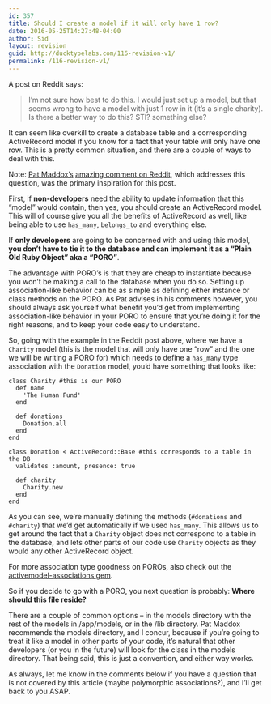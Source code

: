 ```yaml
---
id: 357
title: Should I create a model if it will only have 1 row?
date: 2016-05-25T14:27:48-04:00
author: Sid
layout: revision
guid: http://ducktypelabs.com/116-revision-v1/
permalink: /116-revision-v1/
---
```

A post on Reddit says:

> I&#8217;m not sure how best to do this. I would just set up a model, but that seems wrong to have a model with just 1 row in it (it&#8217;s a single charity). Is there a better way to do this? STI? something else?

It can seem like overkill to create a database table and a corresponding ActiveRecord model if you know for a fact that your table will only have one row. This is a pretty common situation, and there are a couple of ways to deal with this.

Note: [Pat Maddox&#8217;s](http://www.patmaddox.com/) [amazing comment on Reddit](https://www.reddit.com/r/rails/comments/3jxo4d/help_should_i_create_a_model_if_it_will_only_have/), which addresses this question, was the primary inspiration for this post.

First, if **non-developers** need the ability to update information that this &#8220;model&#8221; would contain, then yes, you should create an ActiveRecord model. This will of course give you all the benefits of ActiveRecord as well, like being able to use `has_many`, `belongs_to` and everything else.

If **only developers** are going to be concerned with and using this model, **you don&#8217;t have to tie it to the database and can implement it as a &#8220;Plain Old Ruby Object&#8221; aka a &#8220;PORO&#8221;**.

The advantage with PORO&#8217;s is that they are cheap to instantiate because you won&#8217;t be making a call to the database when you do so. Setting up association-like behavior can be as simple as defining either instance or class methods on the PORO. As Pat advises in his comments however, you should always ask yourself what benefit you&#8217;d get from implementing association-like behavior in your PORO to ensure that you&#8217;re doing it for the right reasons, and to keep your code easy to understand.

So, going with the example in the Reddit post above, where we have a `Charity` model (this is the model that will only have one &#8220;row&#8221; and the one we will be writing a PORO for) which needs to define a `has_many` type association with the `Donation` model, you&#8217;d have something that looks like:

    class Charity #this is our PORO
      def name
        'The Human Fund'
      end
    
      def donations
        Donation.all
      end
    end
    
    class Donation < ActiveRecord::Base #this corresponds to a table in the DB
      validates :amount, presence: true
    
      def charity
        Charity.new
      end
    end
    

As you can see, we&#8217;re manually defining the methods (`#donations` and `#charity`) that we&#8217;d get automatically if we used `has_many`. This allows us to get around the fact that a `Charity` object does not correspond to a table in the database, and lets other parts of our code use `Charity` objects as they would any other ActiveRecord object.

For more association type goodness on POROs, also check out the [activemodel-associations gem](https://github.com/joker1007/activemodel-associations).

So if you decide to go with a PORO, you next question is probably: **Where should this file reside?**

There are a couple of common options &#8211; in the models directory with the rest of the models in /app/models, or in the /lib directory. Pat Maddox recommends the models directory, and I concur, because if you&#8217;re going to treat it like a model in other parts of your code, it&#8217;s natural that other developers (or you in the future) will look for the class in the models directory. That being said, this is just a convention, and either way works.

As always, let me know in the comments below if you have a question that is not covered by this article (maybe polymorphic associations?), and I&#8217;ll get back to you ASAP.
